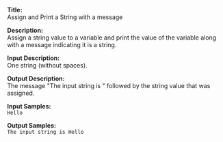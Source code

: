 **Title:**  
Assign and Print a String with a message

**Description:**  
Assign a string value to a variable and print the value of the variable along with a message indicating it is a string.

**Input Description:**  
One string (without spaces).

**Output Description:**  
The message "The input string is " followed by the string value that was assigned.

**Input Samples:**  
`Hello`

**Output Samples:**  
`The input string is Hello`
